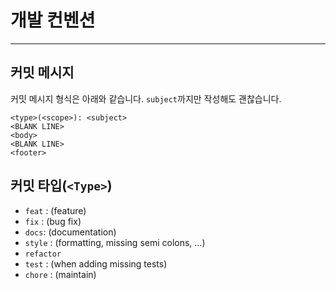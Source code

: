# 개발 컨벤션
---

## 커밋 메시지

커밋 메시지 형식은 아래와 같습니다. `subject`까지만 작성해도 괜찮습니다.

```
<type>(<scope>): <subject>
<BLANK LINE>
<body>
<BLANK LINE>
<footer>
```

## 커밋 타입(`<Type>`)

- `feat` : (feature)
- `fix` : (bug fix)
- `docs`: (documentation)
- `style` : (formatting, missing semi colons, …)
- `refactor`
- `test` : (when adding missing tests)
- `chore` : (maintain)
